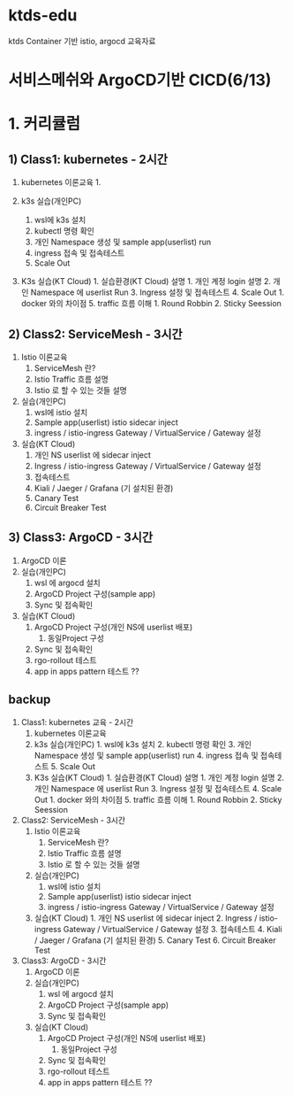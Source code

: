 # ktds-edu
ktds Container 기반 istio, argocd 교육자료



# 서비스메쉬와 ArgoCD기반 CICD(6/13)





# 1. 커리큘럼



## 1) Class1: kubernetes - 2시간



1. kubernetes 이론교육
   1. 

2. k3s 실습(개인PC)
   1. wsl에 k3s 설치
   2. kubectl 명령 확인
   3. 개인 Namespace 생성 및 sample app(userlist) run
   4. ingress 접속 및 접속테스트
   5. Scale Out
3. K3s 실습(KT Cloud)
       1. 실습환경(KT Cloud) 설명
          1. 개인 계정 login 설명
       2. 개인 Namespace 에 userlist Run
       3. Ingress 설정 및 접속테스트
       4. Scale Out
          1. docker 와의 차이점
       5. traffic 흐름 이해
          1. Round Robbin
          2. Sticky Seession



## 2) Class2: ServiceMesh - 3시간



1. Istio 이론교육
   1. ServiceMesh 란?
   2. Istio Traffic 흐름 설명
   3. Istio 로 할 수 있는 것들 설명
2. 실습(개인PC)
   1. wsl에 istio 설치
   2. Sample app(userlist) istio sidecar inject
   3. ingress  / istio-ingress Gateway / VirtualService / Gateway 설정
3. 실습(KT Cloud)
   1. 개인 NS userlist 에 sidecar inject
   2. Ingress  / istio-ingress Gateway / VirtualService / Gateway 설정
   3. 접속테스트
   4. Kiali / Jaeger / Grafana (기 설치된 환경)
   5. Canary Test
   6. Circuit Breaker Test



## 3) Class3: ArgoCD - 3시간



1. ArgoCD 이론
2. 실습(개인PC)
   1. wsl 에 argocd 설치
   2. ArgoCD Project 구성(sample app)
   3. Sync 및 접속확인
3. 실습(KT Cloud)
   1. ArgoCD Project 구성(개인 NS에 userlist 배포)
      1. 동일Project 구성
   2. Sync 및 접속확인
   3. rgo-rollout 테스트
   4. app in apps pattern 테스트 ??







## backup



1. Class1: kubernetes 교육 - 2시간
   1. kubernetes 이론교육
   2. k3s 실습(개인PC)
          1. wsl에 k3s 설치
          2. kubectl 명령 확인
          3. 개인 Namespace 생성 및 sample app(userlist) run
          4. ingress 접속 및 접속테스트
          5. Scale Out
   3. K3s 실습(KT Cloud)
           1. 실습환경(KT Cloud) 설명
                 1. 개인 계정 login 설명
           2. 개인 Namespace 에 userlist Run
           3. Ingress 설정 및 접속테스트
           4. Scale Out
                 1. docker 와의 차이점
           5. traffic 흐름 이해
                 1. Round Robbin
                 2. Sticky Seession
2. Class2: ServiceMesh - 3시간
   1. Istio 이론교육
      1. ServiceMesh 란?
      2. Istio Traffic 흐름 설명
      3. Istio 로 할 수 있는 것들 설명
   2. 실습(개인PC)
      1. wsl에 istio 설치
      2. Sample app(userlist) istio sidecar inject
      3. ingress  / istio-ingress Gateway / VirtualService / Gateway 설정
   3. 실습(KT Cloud)
          1. 개인 NS userlist 에 sidecar inject
          2. Ingress  / istio-ingress Gateway / VirtualService / Gateway 설정
          3. 접속테스트
          4. Kiali / Jaeger / Grafana (기 설치된 환경)
          5. Canary Test
          6. Circuit Breaker Test
3. Class3: ArgoCD - 3시간
   1. ArgoCD 이론
   2. 실습(개인PC)
      1. wsl 에 argocd 설치
      2. ArgoCD Project 구성(sample app)
      3. Sync 및 접속확인
   3. 실습(KT Cloud)
      1. ArgoCD Project 구성(개인 NS에 userlist 배포)
         1. 동일Project 구성
      2. Sync 및 접속확인
      3. rgo-rollout 테스트
      4. app in apps pattern 테스트 ??



